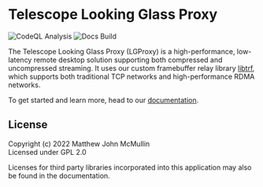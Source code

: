 # Telescope Looking Glass Proxy

![CodeQL Analysis](https://github.com/telescope-proj/lgproxy/actions/workflows/codeql-analysis.yaml/badge.svg)
![Docs Build](https://github.com/telescope-proj/lgproxy/actions/workflows/docs.yml/badge.svg)

The Telescope Looking Glass Proxy (LGProxy) is a high-performance, low-latency
remote desktop solution supporting both compressed and uncompressed streaming.
It uses our custom framebuffer relay library 
[libtrf](https://github.com/telescope-proj/libtrf), which supports both 
traditional TCP networks and high-performance RDMA networks.

To get started and learn more, head to our 
[documentation](https://telescope-proj.github.io/lgproxy/).

## License
Copyright (c) 2022 Matthew John McMullin  
Licensed under GPL 2.0

Licenses for third party libraries incorporated into this application may also
be found in the documentation.